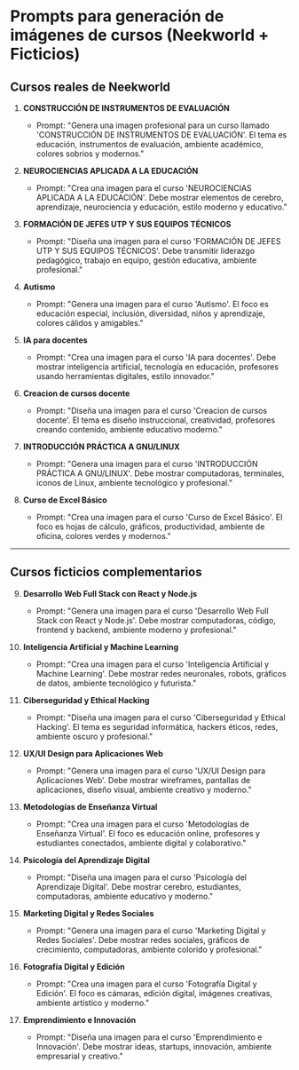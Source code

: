 # Prompts para generación de imágenes de cursos (Neekworld + Ficticios)

## Cursos reales de Neekworld

1. **CONSTRUCCIÓN DE INSTRUMENTOS DE EVALUACIÓN**
   - Prompt: "Genera una imagen profesional para un curso llamado 'CONSTRUCCIÓN DE INSTRUMENTOS DE EVALUACIÓN'. El tema es educación, instrumentos de evaluación, ambiente académico, colores sobrios y modernos."

2. **NEUROCIENCIAS APLICADA A LA EDUCACIÓN**
   - Prompt: "Crea una imagen para el curso 'NEUROCIENCIAS APLICADA A LA EDUCACIÓN'. Debe mostrar elementos de cerebro, aprendizaje, neurociencia y educación, estilo moderno y educativo."

3. **FORMACIÓN DE JEFES UTP Y SUS EQUIPOS TÉCNICOS**
   - Prompt: "Diseña una imagen para el curso 'FORMACIÓN DE JEFES UTP Y SUS EQUIPOS TÉCNICOS'. Debe transmitir liderazgo pedagógico, trabajo en equipo, gestión educativa, ambiente profesional."

4. **Autismo**
   - Prompt: "Genera una imagen para el curso 'Autismo'. El foco es educación especial, inclusión, diversidad, niños y aprendizaje, colores cálidos y amigables."

5. **IA para docentes**
   - Prompt: "Crea una imagen para el curso 'IA para docentes'. Debe mostrar inteligencia artificial, tecnología en educación, profesores usando herramientas digitales, estilo innovador."

6. **Creacion de cursos docente**
   - Prompt: "Diseña una imagen para el curso 'Creacion de cursos docente'. El tema es diseño instruccional, creatividad, profesores creando contenido, ambiente educativo moderno."

7. **INTRODUCCIÓN PRÁCTICA A GNU/LINUX**
   - Prompt: "Genera una imagen para el curso 'INTRODUCCIÓN PRÁCTICA A GNU/LINUX'. Debe mostrar computadoras, terminales, iconos de Linux, ambiente tecnológico y profesional."

8. **Curso de Excel Básico**
   - Prompt: "Crea una imagen para el curso 'Curso de Excel Básico'. El foco es hojas de cálculo, gráficos, productividad, ambiente de oficina, colores verdes y modernos."

---

## Cursos ficticios complementarios

9. **Desarrollo Web Full Stack con React y Node.js**
   - Prompt: "Genera una imagen para el curso 'Desarrollo Web Full Stack con React y Node.js'. Debe mostrar computadoras, código, frontend y backend, ambiente moderno y profesional."

10. **Inteligencia Artificial y Machine Learning**
    - Prompt: "Crea una imagen para el curso 'Inteligencia Artificial y Machine Learning'. Debe mostrar redes neuronales, robots, gráficos de datos, ambiente tecnológico y futurista."

11. **Ciberseguridad y Ethical Hacking**
    - Prompt: "Diseña una imagen para el curso 'Ciberseguridad y Ethical Hacking'. El tema es seguridad informática, hackers éticos, redes, ambiente oscuro y profesional."

12. **UX/UI Design para Aplicaciones Web**
    - Prompt: "Genera una imagen para el curso 'UX/UI Design para Aplicaciones Web'. Debe mostrar wireframes, pantallas de aplicaciones, diseño visual, ambiente creativo y moderno."

13. **Metodologías de Enseñanza Virtual**
    - Prompt: "Crea una imagen para el curso 'Metodologías de Enseñanza Virtual'. El foco es educación online, profesores y estudiantes conectados, ambiente digital y colaborativo."

14. **Psicología del Aprendizaje Digital**
    - Prompt: "Diseña una imagen para el curso 'Psicología del Aprendizaje Digital'. Debe mostrar cerebro, estudiantes, computadoras, ambiente educativo y moderno."

15. **Marketing Digital y Redes Sociales**
    - Prompt: "Genera una imagen para el curso 'Marketing Digital y Redes Sociales'. Debe mostrar redes sociales, gráficos de crecimiento, computadoras, ambiente colorido y profesional."

16. **Fotografía Digital y Edición**
    - Prompt: "Crea una imagen para el curso 'Fotografía Digital y Edición'. El foco es cámaras, edición digital, imágenes creativas, ambiente artístico y moderno."

17. **Emprendimiento e Innovación**
    - Prompt: "Diseña una imagen para el curso 'Emprendimiento e Innovación'. Debe mostrar ideas, startups, innovación, ambiente empresarial y creativo."
